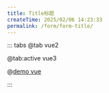 ```yaml
---
title: Title标题
createTime: 2025/02/06 14:23:33
permalink: /form/form-title/
---
```


::: tabs
@tab vue2

@tab:active vue3

@[demo vue](../../examples/form/form-title/base.vue)

:::